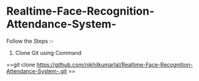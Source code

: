 # Realtime-Face-Recognition-Attendance-System-
Follow the Steps :-

1. Clone Git using Command 
 
==git clone https://github.com/nikhilkumarlal/Realtime-Face-Recognition-Attendance-System-.git ==
